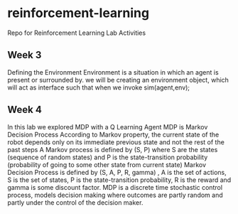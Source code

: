 # reinforcement-learning
Repo for Reinforcement Learning Lab Activities

## Week 3

Defining the Environment
Environment is a situation in which an agent is present or surrounded by.
we will be creating an environment object, which will act as interface such that when we
invoke
sim(agent,env);



## Week 4

In this lab we explored MDP with a Q Learning Agent
MDP is Markov Decision Process
According to Markov property, the current state of the robot depends only on its immediate previous state and not the rest of the past steps
A Markov process is defined by (S, P) where S are the states (sequence of random states) and P is the state-transition probability (probability of going to some other state from current state)
Markov Decision Process is defined by (S, A, P, R, gamma) , A is the set of actions, S is the set of states, P is the state-transition probability, R is the reward and gamma is some discount factor.
MDP is a discrete time stochastic control process, models decision making where outcomes are partly random and partly under the control of the decision maker.

